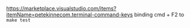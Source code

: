 https://marketplace.visualstudio.com/items?itemName=petekinnecom.terminal-command-keys
binding cmd + F2 to `make test`
